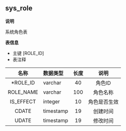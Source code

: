 ## sys_role

**说明**

   系统角色表

**表信息**
* 主键 [ROLE_ID]
* 表注释

| 名称 | 数据类型 | 长度  |  说明 |
| :--: | :--- | :------: |  :----: |
|*ROLE_ID | varchar| 40 |    角色ID |
|ROLE_NAME | varchar| 100 |    角色名称 |
|IS_EFFECT | integer| 10 |    角色是否生效 |
|CDATE | timestamp| 19 |    创建时间 |
|UDATE | timestamp| 19 |    修改时间 |



